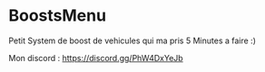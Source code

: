 # BoostsMenu
 
Petit System de boost de vehicules qui ma pris 5 Minutes a faire :)

Mon discord : https://discord.gg/PhW4DxYeJb